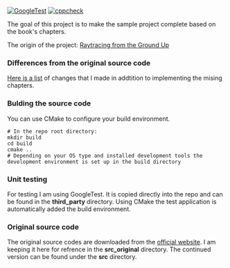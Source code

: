 [![GoogleTest](https://github.com/mandyedi/raytracing-from-the-ground-up/workflows/GoogleTest/badge.svg)](https://github.com/mandyedi/raytracing-from-the-ground-up/actions)
[![cppcheck](https://github.com/mandyedi/raytracing-from-the-ground-up/workflows/cppcheck/badge.svg)](https://github.com/mandyedi/raytracing-from-the-ground-up/actions)

The goal of this project is to make the sample project complete based on the book's chapters.

The origin of the project: [Raytracing from the Ground Up](http://www.raytracegroundup.com/)

### Differences from the original source code
[Here is a list](https://github.com/mandyedi/raytracing-from-the-ground-up/blob/master/differences.md) of changes that I made in addtition to implementing the mising chapters.

### Bulding the source code
You can use CMake to configure your build environment.
```shell
# In the repo root directory:
mkdir build
cd build
cmake ..
# Depending on your OS type and installed development tools the development environment is set up in the build directory
```

### Unit testing
For testing I am using GoogleTest. It is copied directly into the repo and can be found in the **third_party** directory.
Using CMake the test application is automatically added the build environment.

### Original source code
The original source codes are downloaded from the [official website](http://www.raytracegroundup.com/). I am keeping it here for refrence in the **src_original** directory. The continued version can be found under the **src** directory.
